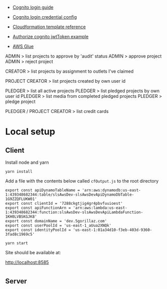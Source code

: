 - [Cognito login guide](https://aws.amazon.com/blogs/developer/authentication-in-the-browser-with-amazon-cognito-and-public-identity-providers/)

- [Cognito login credential config](https://aws.amazon.com/blogs/developer/authentication-in-the-browser-with-amazon-cognito-and-public-identity-providers/)

- [Cloudformation template reference](https://docs.aws.amazon.com/AWSCloudFormation/latest/UserGuide/aws-template-resource-type-ref.html)

- [Authorize cognito jwtToken example](https://stackoverflow.com/a/42405528/1692715)

- [AWS Glue](https://aws.amazon.com/blogs/database/simplify-amazon-dynamodb-data-extraction-and-analysis-by-using-aws-glue-and-amazon-athena/)


ADMIN > list projects to approve by 'audit' status
ADMIN > approve project
ADMIN > reject project

CREATOR > list projects by assignment to outlets I've claimed

PROJECT CREATOR > list projects created by own user id

PLEDGER > list all active projects 
PLEDGER > list pledged projects by own user id
PLEDGER > list media from completed pledged projects
PLEDGER > pledge project

PLEDGER / PROJECT CREATOR > list credit cards 


# Local setup


## Client

Install node and yarn

`yarn install`


Add a file with the contents below called `cfOutput.js` to the root directory
```
export const apiDynamoTableName = 'arn:aws:dynamodb:us-east-1:439348682344:table/slsAwsDev-slsAwsDevApiDynamoDbTable-1G9ZZQFLUKW01'
export const clientId = '7288ckgtjig4gr4pbvfuuioest'
export const apiFunctionArn = 'arn:aws:lambda:us-east-1:439348682344:function:slsAwsDev-slsAwsDevApiLambdaFunction-1KH0LVBSKGJK8'
export const domainName = 'dev.5gorillaz.com'
export const userPoolId = 'us-east-1_aUua2XNQk'
export const identityPoolId = 'us-east-1:01a34d10-f3eb-403d-9360-3fad8c1969c5'
```

`yarn start`

Site should be available at:

[http://localhost:8585](http://localhost:8585)

#
## Server